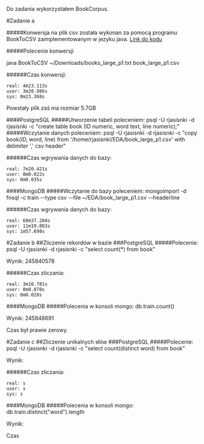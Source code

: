 Do zadania wykorzystałem BookCorpus.

#Zadanie a

#####Konwersja na plik csv została wykonan za pomocą programu BookToCSV zaimplementowanym w jezyku java. [Link do kodu](https://github.com/rjasinski/nosql/blob/master/EDA/BookToCSV.java)

#####Polecenie konwersji

java BookToCSV ~/Downloads/books_large_p1.txt book_large_p1.csv

######Czas konwersji:

    real: 4m23.113s
    user: 3m20.986s
    sys: 0m23.368s
Powstały plik zaś ma rozmiar 5.7GB

####PostgreSQL
#####Utworzenie tabeli poleceniem:
psql -U rjasisnki -d rjasisnki -c "create table book (ID numeric, word text, line numeric);"
#####Wczytanie danych poleceniem:
psql -U rjasisnki -d rjasisnki -c "copy book(ID, word, line) from '/home/rjasisnki/EDA/book_large_p1.csv' with delimiter ',' csv header"

######Czas wgrywania danych do bazy:

    real: 7m20.421s
    user: 0m0.022s
    sys: 0m0.035s

####MongoDB
#####Wczytanie do bazy poleceniem:
mongoimport -d fnsql -c train --type csv --file ~/EDA/book_large_p1.csv --headerline

######Czas wgrywania danych do bazy:

    real: 68m37.284s
    user: 11m19.003s
    sys: 1m57.698s

#Zadanie b
##Zliczenie rekordów w bazie
###PostgreSQL
#####Polecenie:
psql -U rjasisnki -d rjasisnki -c "select count(*) from book"

Wynik: 245840578

######Czas zliczania:

    real: 3m10.781s
    user: 0m0.070s
    sys: 0m0.028s

####MongoDB
#####Polecenia w konsoli mongo:
db.train.count()

Wynik: 245848691

Czas był prawie zerowy.

#Zadanie c
##Zliczenie unikalnych słów
###PostgreSQL
#####Polecenie:
psql -U rjasisnki -d rjasisnki -c "select count(distinct word) from book"

Wynik: 

######Czas zliczania:

    real: s
    user: s
    sys: s

####MongoDB
#####Polecenia w konsoli mongo:
db.train.distinct("word").length

Wynik: 

Czas 
